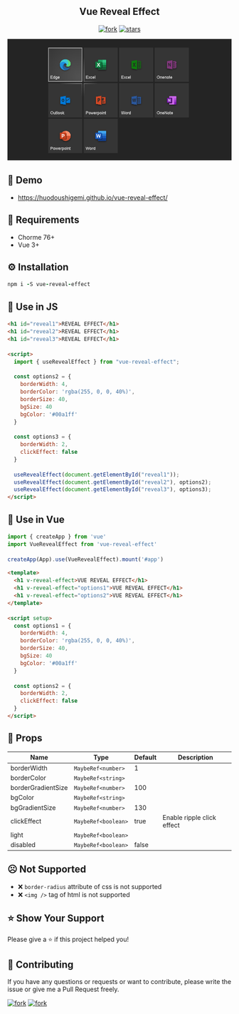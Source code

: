 <center>
<h2>Vue Reveal Effect</h2>

[![fork](https://img.shields.io/github/forks/huodoushigemi/vue-reveal-effect.svg?style=flat-square)](https://github.com/huodoushigemi/vue-reveal-effect)
[![stars](https://img.shields.io/github/stars/huodoushigemi/vue-reveal-effect.svg?style=flat-square)](https://github.com/huodoushigemi/vue-reveal-effect)

</center>

![vue-reveal-effect](https://raw.githubusercontent.com/huodoushigemi/vue-reveal-effect/main/example/doc/screenshot.png)

## 🌈 Demo

- https://huodoushigemi.github.io/vue-reveal-effect/

## 🚀 Requirements

- Chorme 76+
- Vue 3+

## ⚙️ Installation

```coffeescript
npm i -S vue-reveal-effect
```

## 🦄 Use in JS

```html
<h1 id="reveal1">REVEAL EFFECT</h1>
<h1 id="reveal2">REVEAL EFFECT</h1>
<h1 id="reveal3">REVEAL EFFECT</h1>

<script>
  import { useRevealEffect } from "vue-reveal-effect";

  const options2 = {
    borderWidth: 4,
    borderColor: 'rgba(255, 0, 0, 40%)',
    borderSize: 40,
    bgSize: 40
    bgColor: '#00a1ff'
  }

  const options3 = {
    borderWidth: 2,
    clickEffect: false
  }

  useRevealEffect(document.getElementById("reveal1"));
  useRevealEffect(document.getElementById("reveal2"), options2);
  useRevealEffect(document.getElementById("reveal3"), options3);
</script>
```

## 🦄 Use in Vue

```js
import { createApp } from 'vue'
import VueRevealEffect from 'vue-reveal-effect'

createApp(App).use(VueRevealEffect).mount('#app')
```

```html
<template>
  <h1 v-reveal-effect>VUE REVEAL EFFECT</h1>
  <h1 v-reveal-effect="options1">VUE REVEAL EFFECT</h1>
  <h1 v-reveal-effect="options2">VUE REVEAL EFFECT</h1>
</template>

<script setup>
  const options1 = {
    borderWidth: 4,
    borderColor: 'rgba(255, 0, 0, 40%)',
    borderSize: 40,
    bgSize: 40
    bgColor: '#00a1ff'
  }

  const options2 = {
    borderWidth: 2,
    clickEffect: false
  }
</script>
```

## 📄 Props

| Name               | Type                | Default | Description                |
| ------------------ | ------------------- | ------- | -------------------------- |
| borderWidth        | `MaybeRef<number>`  | 1       |                            |
| borderColor        | `MaybeRef<string>`  |         |                            |
| borderGradientSize | `MaybeRef<number>`  | 100     |                            |
| bgColor            | `MaybeRef<string>`  |         |                            |
| bgGradientSize     | `MaybeRef<number>`  | 130     |                            |
| clickEffect        | `MaybeRef<boolean>` | true    | Enable ripple click effect |
| light              | `MaybeRef<boolean>` |         |                            |
| disabled           | `MaybeRef<boolean>` | false   |                            |

## ☹ Not Supported

- ❌ `border-radius` attribute of css is not supported
- ❌ `<img />` tag of html is not supported

## ⭐️ Show Your Support

Please give a ⭐️ if this project helped you!

## 👏 Contributing

If you have any questions or requests or want to contribute, please write the issue or give me a Pull Request freely.

[![fork](https://img.shields.io/github/forks/huodoushigemi/vue-reveal-effect.svg?style=flat-square)](https://github.com/huodoushigemi/vue-reveal-effect)
[![fork](https://img.shields.io/github/stars/huodoushigemi/vue-reveal-effect.svg?style=flat-square)](https://github.com/huodoushigemi/vue-reveal-effect)
